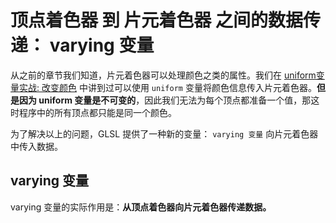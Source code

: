 # 顶点着色器 到 片元着色器 之间的数据传递： varying 变量

从之前的章节我们知道，片元着色器可以处理颜色之类的属性。我们在 [uniform变量实战: 改变颜色](../lesson7/) 中讲到过可以使用 `uniform` 变量将颜色信息传入片元着色器。**但是因为 uniform 变量是不可变的**，因此我们无法为每个顶点都准备一个值，那这时程序中的所有顶点都只能是同一个颜色。

为了解决以上的问题，GLSL 提供了一种新的变量： `varying 变量` 向片元着色器中传入数据。

## varying 变量

varying 变量的实际作用是：**从顶点着色器向片元着色器传递数据。**
